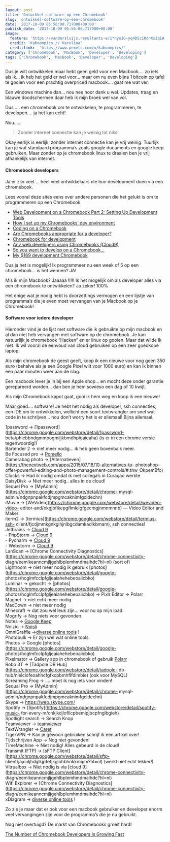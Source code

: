 ```yaml
---
layout: post
title: 'Ontwikkel software op een Chromebook'
slug: 'ontwikkel-software-op-een-chromebook'
date: '2017-10-09 05:56:00.717000+00:00'
publish_date: '2017-10-09 05:56:00.717000+00:00'
image:
  feature: 'https://vandersluijs.resultants-e/1*nyoIG-yq4D5ci0dnXsIqIA.jpeg'
  credit: 'Kaboompics // Karolina'
  creditlink:  'https://www.pexels.com/u/kaboompics/'
category: ['Chromebook', 'MacBook', 'Developer', 'Developing']
tags: ['Chromebook', 'MacBook', 'Developer', 'Developing']
---
```

Dus je wilt ontwikkelen maar hebt geen geld voor een Macbook…. zo iets als ik…
ik heb het geld er wel voor… maar om nu even bijna 1 bitcoin op tafel te
gooien voor een prachtig overpriced macbook…. gaat me wat ver.

Een windows machine dan… nou nee hoor dank u wel. Updates, traag en blauwe
doodschermen daar heb ik mijn broek wel van vol.

Dus …. een chromebook om te ontwikkelen, te programmeren, te developen…. ja
het kan echt!

Nou……

> Zonder internet connectie kan je weinig tot niks!

Okay eerlijk is eerlijk, zonder internet connectie kan je vrij weinig.
Tuurlijk kan je wat standaard programma’s zoals google documents en google
keep gebruiken. Maar zonder op je chromebook linux te draaien ben je vrij
afhankelijk van internet.

#### Chromebook developers

Ja er zijn veel…. heel veel ontwikkelaars die hun development doen via een
chromebook.

Lees vooral deze sites eens over andere personen die het gelukt is om te
programmeren op een Chromebook

  * [Web Development on a Chromebook Part 2: Setting Up Development Tools](https://www.stuarthealey.com/web-development-on-a-chromebook-part-2-setting-up-development-tools/index.html)
  * [How I set up my Chromebooks’ dev environment](https://gist.github.com/rachelmyers/d7023ef34e58fe925f9c)
  * [Coding on a Chromebook](https://headmelted.com/coding-on-a-chromebook-84335cce96c8)
  * [Are Chromebooks appropriate for a developer?](https://www.quora.com/Are-Chromebooks-appropriate-for-a-developer-If-yes-which-one)
  * [Chromebook for development](https://teamtreehouse.com/community/chromebook-for-development)
  * [Any web developers using Chromebooks (Cloud9)](https://www.reddit.com/r/chromeos/comments/45u6l5/any_web_developers_using_chromebooks_cloud9/)
  * [So you want to develop on a Chromebook…](http://www.techrepublic.com/article/so-you-want-to-develop-on-a-chromebook/)
  * [My $169 development Chromebook](https://blog.lessonslearned.org/building-a-more-secure-development-chromebook/)

Dus ja het is mogelijk! Ik programmeer nu een week of 5 op een chromebook… is
het wennen? JA!

Mis ik mijn Macbook? Jaaaaa !!!!! Is het mogelijk om als developer alles via
een chromebook te ontwikkelen? Ja zeker! 100%

Het enige wat je nodig hebt is doorzettings vermogen en een lijstje van
programma’s die je even moet vervangen van je Macbook op je Chromebook!

#### Software voor iedere developer

Hieronder vind je de lijst met software die ik gebruikte op mijn macbook en al
dan niet heb vervangen met software op de chromebook. Je kan natuurlijk je
chromebook “Hacken” en er linux op gooien. Maar dat wilde ik niet. Ik wil
vooral de eenvoud van cloud gebruiken op een zeer goedkope laptop.

Als mijn chromebook de geest geeft, koop ik een nieuwe voor nog geen 350 euro
(behalve als je een Google Pixel wilt voor 1000 euro) en kan ik binnen een
paar minuten weer aan de slag.

Een macbook lever je in bij een Apple shop… en mocht deze onder garantie
gerepareerd worden… dan ben je hem sowieso een dag of 10 kwijt.

Als mijn Chromebook kapot gaat, gooi ik hem weg en koop ik een nieuwe!

Maar goed…. software! Je hebt het nodig als developer, ssh connecties, een IDE
om te ontwikkelen, wellicht een soort textwrangler om snel wat code in te
schrijven… nou don’t worry het is er allemaal! Bijna allemaal.

1password -> [1password](https://chrome.google.com/webstore/detail/1password-
beta/phicbbndgmmpogmijjkbmdhpioaieaha) (is er in een chrome versie
tegenwoordig!)  
Bartender 2 -> niet meer nodig… ik heb geen bovenbalk meer.  
Be Focused pro ->
[Pomello](https://chrome.google.com/webstore/detail/pomello/ahjnfakocpfoocnncbgmondnnnlfjide)  
Camerabag photo ->
[Alternatieven](https://thenextweb.com/apps/2015/07/18/10-alternatives-to-
photoshop-offer-powerful-editing-and-photo-management-controls/#.tnw_OkpemBfo)  
Clocks -> Had ik nodig omdat ik met collega’s in Curaçao werkte  
DaisyDisk -> Niet meer nodig.. alles in de cloud!  
Sequel Pro -> [MyAdmin](https://chrome.google.com/webstore/detail/chrome-
mysql-admin/ndgnpnpakfcdjmpgmcaknimfgcldechn)  
iMovie -> [WeVideo](https://chrome.google.com/webstore/detail/wevideo-video-
editor-and/okgjbfikepgflmlelgfgecmgjnmnmnnb) — Video Editor and Maker  
iterm2 -> [termius](https://chrome.google.com/webstore/detail/termius-ssh-
client/fjcdjmmkgnkgihjnlbgcdamkadlkbmam), ssh connecties!  
Jetbrains -> [Cloud 9](https://c9.io/)  
\- PhpStorm -> [Cloud 9](https://c9.io/)  
\- Pycharm -> [Cloud 9](https://c9.io/)  
\- Webstorm -> [Cloud 9](https://c9.io/)  
LanScan -> [Chrome Connectivity
Diagnostics](https://chrome.google.com/webstore/detail/chrome-connectivity-
diagn/eemlkeanncmjljgehlbplemhmdmalhdc?hl=nl) (sort of)  
Lightroom -> niet meer nodig ik gebruik
[photos](https://chrome.google.com/webstore/detail/google-
photos/hcglmfcclpfgljeaiahehebeoaiicbko)  
Luminar -> gekocht ->
[photos](https://chrome.google.com/webstore/detail/google-
photos/hcglmfcclpfgljeaiahehebeoaiicbko) -> Pixlr Editor -> Polarr  
Magnet -> niet echt meer nodig  
MacDown -> niet meer nodig  
Minecraft -> dat zou wel leuk zijn… voor nu op mijn ipad.  
Mogrify -> Nog niets voor gevonden.  
Notes -> [Google Keep](https://www.google.com/keep/)  
Noizio -> [Noisli](https://www.noisli.com/)  
OmniGraffle ->[diverse online
tools](https://www.google.nl/search?q=chromebook+diagram+app&rlz=1CAACAV_enNL758NL759&oq=chrome+book+diagram&aqs=chrome.2.69i57j0l5.5296j0j4&sourceid=chrome&ie=UTF-8)
!  
Photobulk -> Er zijn wel wat online tools.  
Photos -> Google [photos](https://chrome.google.com/webstore/detail/google-
photos/hcglmfcclpfgljeaiahehebeoaiicbko)  
Pixelmator -> Gallery app in chromebook of gebruik
[Polarr](https://www.polarr.co/chrome/0?platform=polarr&label=homepage_website)  
Robo 3T -> [Tadpole DB Hub](https://chrome.google.com/webstore/detail/tadpole-
db-hub/nlelclofeoahhcfgfkcpbmhflfdimbie) (ook voor MySQL)  
Screaming Frog -> …. moet ik nog iets voor vinden!  
Sequal Pro -> [MyAdmin](https://chrome.google.com/webstore/detail/chrome-
mysql-admin/ndgnpnpakfcdjmpgmcaknimfgcldechn)  
Skype -> <https://web.skype.com/>  
Spotify -> [Spotify](https://chrome.google.com/webstore/detail/spotify-music-
for-every-m/cnkjkdjlofllcpbemipjbcpfnglbgieh)  
Spotlight search -> Search Knop  
Teamviewer ->
[teamviewer](https://chrome.google.com/webstore/detail/teamviewer/oooiobdokpcfdlahlmcddobejikcmkfo?hl=nl)  
TextWrangler ->
[Caret](https://chrome.google.com/webstore/detail/caret/fljalecfjciodhpcledpamjachpmelml)  
TigerVPN -> Kan je gewoon gebruiken schrijf ik een artikel over!  
Tijdschrijven App -> Nog niet gevonden!  
TimeMachine -> Niet nodig! Alles gebeurd in de cloud!  
Transmit (FTP) -> [sFTP
Client](https://chrome.google.com/webstore/detail/sftp-
client/jajcoljhdglkjpfefjkgiohbhnkkmipm?hl=nl) (werkt niet echt lekker!)  
Vitrualbox -> Niet nodig is via [cloud
9](https://chrome.google.com/webstore/detail/chrome-connectivity-
diagn/eemlkeanncmjljgehlbplemhmdmalhdc?hl=nl)  
Wifi Explorer -> [Chrome Connectivity
Diagnostics](https://chrome.google.com/webstore/detail/chrome-connectivity-
diagn/eemlkeanncmjljgehlbplemhmdmalhdc?hl=nl)  
xDiagram -> [diverse online
tools](https://www.google.nl/search?q=chromebook+diagram+app&rlz=1CAACAV_enNL758NL759&oq=chrome+book+diagram&aqs=chrome.2.69i57j0l5.5296j0j4&sourceid=chrome&ie=UTF-8)
!

Zo zie je maar dat er ook voor een macbook gebruiker en developer enorm veel
vervangingen zijn voor de programma’s die je nu gebruikt.

Nog niet overtuigd? De markt van Chromebooks groeit hard!

[The Number of Chromebook Developers Is Growing
Fast](http://www.omgchrome.com/chromebook-developer-tools-codenvy-increase/)

